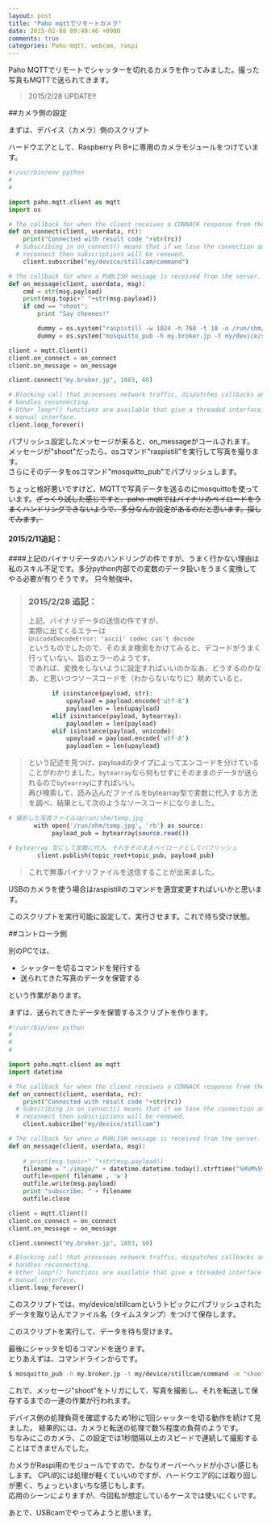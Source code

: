 ```yaml
---
layout: post
title: "Paho mqttでリモートカメラ"
date: 2015-02-08 09:49:46 +0900
comments: true
categories: Paho-mqtt, webcam, raspi  
---
```


Paho MQTTでリモートでシャッターを切れるカメラを作ってみました。撮った写真もMQTTで送られてきます。

> 2015/2/28 UPDATE!! 

<!-- more -->
##カメラ側の設定

まずは、デバイス（カメラ）側のスクリプト

ハードウエアとして、Raspberry Pi B+に専用のカメラモジュールをつけています。

```python remotecam.py 
#!/usr/bin/env python
#
#

import paho.mqtt.client as mqtt
import os

# The callback for when the client receives a CONNACK response from the server.
def on_connect(client, userdata, rc):
    print("Connected with result code "+str(rc))
  # Subscribing in on_connect() means that if we lose the connection and
  # reconnect then subscriptions will be renewed.
    client.subscribe("my/device/stillcam/command")

# The callback for when a PUBLISH message is received from the server.
def on_message(client, userdata, msg):
    cmd = str(msg.payload)
    print(msg.topic+" "+str(msg.payload))
    if cmd == "shoot":
        print "Say cheeees!"

        dummy = os.system("raspistill -w 1024 -h 768 -t 10 -o /run/shm/temp.jpg")
        dummy = os.system("mosquitto_pub -h my.broker.jp -t my/device/stillcam -f /run/shm/temp.jpg")

client = mqtt.Client()
client.on_connect = on_connect
client.on_message = on_message

client.connect("my.broker.jp", 1883, 60)

# Blocking call that processes network traffic, dispatches callbacks and
# handles reconnecting.
# Other loop*() functions are available that give a threaded interface and a
# manual interface.
client.loop_forever()

```

パブリッシュ設定したメッセージが来ると、on_messageがコールされます。  
メッセージが"shoot"だったら、osコマンド"raspistill"を実行して写真を撮ります。  
さらにそのデータをosコマンド"mosquitto_pub"でパブリッシュします。

ちょっと格好悪いですけど、MQTTで写真データを送るのにmosquittoを使っています。~~ざっくり試した感じですと、paho-mqttではバイナリのペイロードをうまくハンドリングできないようで、多分なんか設定があるのだと思います。探してみます。~~

#### 2015/2/11追記：

####上記のバイナリデータのハンドリングの件ですが、うまく行かない理由は私のスキル不足です。多分python内部での変数のデータ扱いをうまく変換してやる必要が有りそうです。  只今勉強中。

> ### 2015/2/28  追記：
> 上記、バイナリデータの送信の件ですが、  
> 実際に出てくるエラーは  
> `UnicodeDecodeError: 'ascii' codec can't decode`  
> というものでしたので、そのまま検索をかけてみると、デコードがうまく行っていない、旨のエラーのようです。  
> であれば、変換をしないように設定すればいいのかなあ、どうするのかなあ、と思いつつソースコードを（わからないなりに）眺めていると、

```sh http://git.eclipse.org/c/paho/org.eclipse.paho.mqtt.python.git/tree/src/paho/mqtt/client.py
            if isinstance(payload, str):
                upayload = payload.encode('utf-8')
                payloadlen = len(upayload)
            elif isinstance(payload, bytearray):
                payloadlen = len(payload)
            elif isinstance(payload, unicode):
                upayload = payload.encode('utf-8')
                payloadlen = len(upayload)
```

> という記述を見つけ、payloadのタイプによってエンコードを分けていることがわかりました。`bytearray`なら何もせずにそのままのデータが送られるので`bytearray`にすればいい。   
> 再び検索して、読み込んだファイルをbytearray型で変数に代入する方法を調べ、結果として次のようなソースコードになりました。 

```sh replace with 'mosquitto_pub ......'
# 撮影した写真ファイルは/run/shm/temp.jpg
       with open('/run/shm/temp.jpg', 'rb') as source:
            payload_pub = bytearray(source.read())

# bytearray 型にして変数に代入、それをそのままペイロードとしてパブリッシュ
        client.publish(topic_root+topic_pub, payload_pub)
```
> これで無事バイナリファイルを送信することが出来ました。


USBのカメラを使う場合はraspistillのコマンドを適宜変更すればいいかと思います。

このスクリプトを実行可能に設定して、実行させます。これで待ち受け状態。

##コントローラ側

別のPCでは、

- シャッターを切るコマンドを発行する
- 送られてきた写真のデータを保管する

という作業があります。

まずは、送られてきたデータを保管するスクリプトを作ります。

```python photo_sub.py
#!/usr/bin/env python
#
#
#

import paho.mqtt.client as mqtt
import datetime

# The callback for when the client receives a CONNACK response from the server.
def on_connect(client, userdata, rc):
    print("Connected with result code "+str(rc))
  # Subscribing in on_connect() means that if we lose the connection and
  # reconnect then subscriptions will be renewed.
    client.subscribe("my/device/stillcam")

# The callback for when a PUBLISH message is received from the server.
def on_message(client, userdata, msg):
    
    # print(msg.topic+" "+str(msg.payload))
    filename = "./image/" + datetime.datetime.today().strftime("%H%M%S%f") + ".jpg"
    outfile=open( filename , 'w')
    outfile.write(msg.payload)
    print "subscribe: " + filename
    outfile.close

client = mqtt.Client()
client.on_connect = on_connect
client.on_message = on_message

client.connect("my.broker.jp", 1883, 60)

# Blocking call that processes network traffic, dispatches callbacks and
# handles reconnecting.
# Other loop*() functions are available that give a threaded interface and a
# manual interface.
client.loop_forever()

```

このスクリプトでは、my/device/stillcamというトピックにパブリッシュされたデータを取り込んでファイル名（タイムスタンプ）をつけて保存します。

このスクリプトを実行して、データを待ち受けます。

最後にシャッタを切るコマンドを送ります。  
とりあえずは、コマンドラインからです。

```sh 
$ mosquitto_pub -h my.broker.jp -t my/device/stillcam/command -m "shoot"
```

これで、メッセージ"shoot"をトリガにして、写真を撮影し、それを転送して保存するまでの一連の作業が行われます。

デバイス側の処理負荷を確認するため1秒に1回シャッターを切る動作を続けて見ました。
結果的には、カメラと転送の処理で数%程度の負荷のようです。  
ちなみにこのカメラ、この設定では1秒間隔以上のスピードで連続して撮影することはできませんでした。

カメラがRaspi用のモジュールですので、かなりオーバーヘッドが小さい感じもします。
CPU的には処理が軽くていいのですが、ハードウエア的には取り回しが悪く、ちょっといまいちな感じもします。  
応用のシーンによりますが、今回私が想定しているケースでは使いにくいです。

あとで、USBcamでやってみようと思います。


